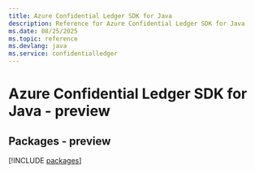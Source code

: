 ```yaml
---
title: Azure Confidential Ledger SDK for Java
description: Reference for Azure Confidential Ledger SDK for Java
ms.date: 08/25/2025
ms.topic: reference
ms.devlang: java
ms.service: confidentialledger
---
```

# Azure Confidential Ledger SDK for Java - preview
## Packages - preview
[!INCLUDE [packages](confidential-ledger-index.md)]
